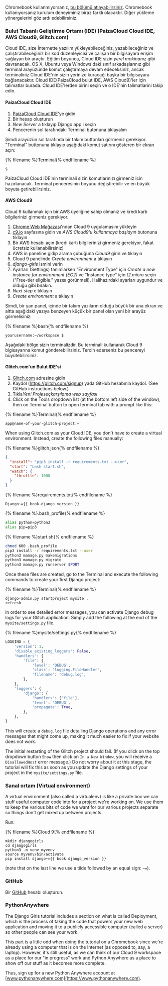 Chromebook kullanmıyorsanız, [bu bölümü atlayabilirsiniz](http://tutorial.djangogirls.org/en/installation/#install-python). Chromebook kullanıyorsanız kurulum deneyiminiz biraz farklı olacaktır. Diğer yükleme yönergelerini göz ardı edebilirsiniz.

### Bulut Tabanlı Geliştirme Ortamı (IDE) (PaizaCloud Cloud IDE, AWS Cloud9, Glitch.com)

Cloud IDE, size İnternette yazılım yükleyebileceğiniz, yazabileceğiniz ve çalıştırabileceğiniz bir kod düzenleyicisi ve çalışan bir bilgisayara erişim sağlayan bir araçtır. Eğitim boyunca, Cloud IDE sizin *yerel makinanız* gibi davranacak. OS X, Ubuntu veya Windows'daki sınıf arkadaşlarınız gibi terminal arayüzünde komut çalıştırmaya devam edeceksiniz, ancak terminaliniz Cloud IDE'nin sizin yerinize kuracağı başka bir bilgisayara bağlanacaktır. Cloud IDE(PaizaCloud bulut IDE, AWS Cloud9)'ler için talimatlar burada. Cloud IDE'lerden birini seçin ve o IDE'nin talimatlarini takip edin.

#### PaizaCloud Cloud IDE

1. [PaizaCloud Cloud IDE](https://paiza.cloud/)'ye gidin
2. Bir hesap oluşturun
3. *New Server* a tıklayıp Django app i seçin
4. Pencerenin sol tarafındaki Terminal butonuna tıklayalım

Şimdi arayüzün sol tarafında bir takım buttonları görmeniz gerekiyor. "Terminal" buttonuna tıklayıp aşağıdaki komut satırını gösteren bir ekran açın:

{% filename %}Terminal{% endfilename %}

    $
    

PaizaCloud Cloud IDE'nin terminali sizin komutlarınızı girmeniz icin hazırlanacak. Terminal penceresinin boyunu değiştirebilir ve en büyük boyuta getirebilirsiniz.

#### AWS Cloud9

Cloud 9 kullanmak için bir AWS üyeliğine sahip olmanız ve kredi kartı bilgilerinizi girmeniz gerekiyor.

1. [Chrome Web Mağazası](https://chrome.google.com/webstore/detail/cloud9/nbdmccoknlfggadpfkmcpnamfnbkmkcp)'ndan Cloud 9 uygulamasını yükleyin
2. [c9.io](https://c9.io) sayfasına gidin ve *AWS Cloud9'u kullanmaya başlayın* butonuna tıklayın
3. Bir AWS hesabı açın (kredi kartı bilgilerinizi girmeniz gerekiyor, fakat ücretsiz kullanabilirsiniz)
4. AWS in paneline gidip arama çubuğuna *Cloud9* girin ve tıklayın
5. Cloud 9 panelinde *Create environment* a tıklayın
6. *django-girls* ismini verin
7. Ayarları (Settings) tanımlarken "Environment Type" için *Create a new instance for environment (EC2)* ve "Instance type" için *t2.micro* seçin ("Free-tier eligible." yazısı görünmeli). Halihazırdaki ayarları uygundur ve olduğu gibi bırakın.
8. *Next step* e tıklayın
9. *Create environment* a tıklayın

Şimdi, bir yan panel, içinde bir takım yazıların olduğu büyük bir ana ekran ve altta aşağıdaki yazıya benzeyen küçük bir panel olan yeni bir arayüz görmelisiniz:

{% filename %}bash{% endfilename %}

    yourusername:~/workspace $
    

Aşağıdaki bölge sizin terminalizdir. Bu terminali kullanarak Cloud 9 bigisayarına komut gönderebilirsiniz. Tercih ederseniz bu pencereyi büyütebilirsiniz.

#### Glitch.com'un Bulut IDE'si

1. [Glitch.com](https://glitch.com/) adresine gidin
2. Kaydol (https://glitch.com/signup) yada GitHub hesabınla kaydol. (See GitHub instructions below.)
3. Tıkla*Yeni Proje*seç*karşılama web sayfası*
4. Click on the Tools dropdown list (at the bottom left side of the window), then on Terminal button to open terminal tab with a prompt like this:

{% filename %}Terminal{% endfilename %}

    app@name-of-your-glitch-project:~
    

When using Glitch.com as your Cloud IDE, you don't have to create a virtual environment. Instead, create the following files manually:

{% filename %}glitch.json{% endfilename %}

```json
{
  "install": "pip3 install -r requirements.txt --user",
  "start": "bash start.sh",
  "watch": {
    "throttle": 1000
  }
}
```

{% filename %}requirements.txt{% endfilename %}

    Django~={{ book.django_version }}
    

{% filename %}.bash_profile{% endfilename %}

```bash
alias python=python3
alias pip=pip3
```

{% filename %}start.sh{% endfilename %}

```bash
chmod 600 .bash_profile
pip3 install -r requirements.txt --user
python3 manage.py makemigrations
python3 manage.py migrate
python3 manage.py runserver $PORT
```

Once these files are created, go to the Terminal and execute the following commands to create your first Django project:

{% filename %}Terminal{% endfilename %}

    django-admin.py startproject mysite .
    refresh
    

In order to see detailed error messages, you can activate Django debug logs for your Glitch application. Simply add the following at the end of the `mysite/settings.py` file.

{% filename %}mysite/settings.py{% endfilename %}

```python
LOGGING = {
    'version': 1,
    'disable_existing_loggers': False,
    'handlers': {
        'file': {
            'level': 'DEBUG',
            'class': 'logging.FileHandler',
            'filename': 'debug.log',
        },
    },
    'loggers': {
        'django': {
            'handlers': ['file'],
            'level': 'DEBUG',
            'propagate': True,
        },
    },
}
```

This will create a `debug.log` file detailing Django operations and any error messages that might come up, making it much easier to fix if your website does not work.

The initial restarting of the Glitch project should fail. (If you click on the top dropdown button `Show` then click on `In a New Window`, you will receive a `DisallowedHost` error message.) Do not worry about it at this stage, the tutorial will fix this as soon as you update the Django settings of your project in the `mysite/settings.py` file.

### Sanal ortam (Virtual environment)

A virtual environment (also called a virtualenv) is like a private box we can stuff useful computer code into for a project we're working on. We use them to keep the various bits of code we want for our various projects separate so things don't get mixed up between projects.

Run:

{% filename %}Cloud 9{% endfilename %}

    mkdir djangogirls
    cd djangogirls
    python3 -m venv myvenv
    source myvenv/bin/activate
    pip install django~={{ book.django_version }}
    

(note that on the last line we use a tilde followed by an equal sign: `~=`).

### GitHub

Bir [GitHub](https://github.com) hesabı oluşturun.

### PythonAnywhere

The Django Girls tutorial includes a section on what is called Deployment, which is the process of taking the code that powers your new web application and moving it to a publicly accessible computer (called a server) so other people can see your work.

This part is a little odd when doing the tutorial on a Chromebook since we're already using a computer that is on the Internet (as opposed to, say, a laptop). However, it's still useful, as we can think of our Cloud 9 workspace as a place for our "in progress" work and Python Anywhere as a place to show off our stuff as it becomes more complete.

Thus, sign up for a new Python Anywhere account at [www.pythonanywhere.com](https://www.pythonanywhere.com).